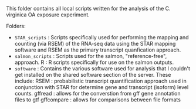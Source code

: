 This folder contains all local scripts written for the analysis of the C. virginica OA exposure experiment. 

Folders:
* `STAR_scripts` : Scripts specifically used for performing the mapping and counting (via RSEM) of the RNA-seq data using the STAR mapping software and RSEM as the primary transcript quanfication approach.
* `salmon_scripts` : Scripts used for the salmon, "reference-free", approach.
	R : R scripts specifically for use on the salmon outputs.
* `software` : Contains the various software used for analysis that I couldn't get installed on the shared software section of the server. These include:
	RSEM :  probabilistic transcript quantification approach used in conjunction with STAR for determine gene and transcript (isoform) level counts.
	gffread : allows for the converstion from gff gene annotation files to gtf
	gffcompare : allows for comparisons between file formats
